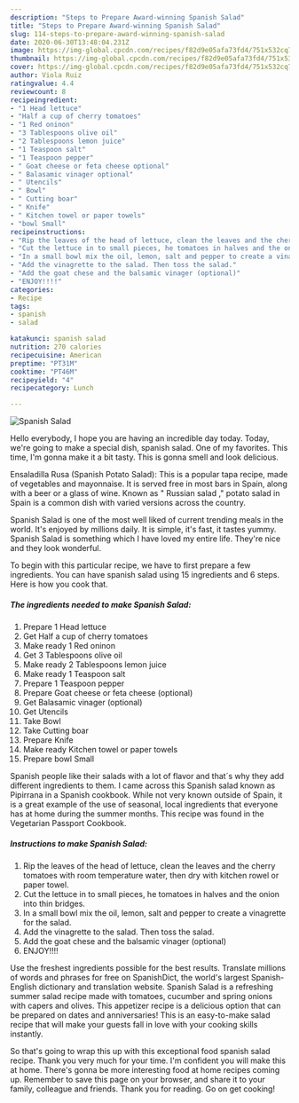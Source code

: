 ```yaml
---
description: "Steps to Prepare Award-winning Spanish Salad"
title: "Steps to Prepare Award-winning Spanish Salad"
slug: 114-steps-to-prepare-award-winning-spanish-salad
date: 2020-06-30T13:48:04.231Z
image: https://img-global.cpcdn.com/recipes/f82d9e05afa73fd4/751x532cq70/spanish-salad-recipe-main-photo.jpg
thumbnail: https://img-global.cpcdn.com/recipes/f82d9e05afa73fd4/751x532cq70/spanish-salad-recipe-main-photo.jpg
cover: https://img-global.cpcdn.com/recipes/f82d9e05afa73fd4/751x532cq70/spanish-salad-recipe-main-photo.jpg
author: Viola Ruiz
ratingvalue: 4.4
reviewcount: 8
recipeingredient:
- "1 Head lettuce"
- "Half a cup of cherry tomatoes"
- "1 Red oninon"
- "3 Tablespoons olive oil"
- "2 Tablespoons lemon juice"
- "1 Teaspoon salt"
- "1 Teaspoon pepper"
- " Goat cheese or feta cheese optional"
- " Balasamic vinager optional"
- " Utencils"
- " Bowl"
- " Cutting boar"
- " Knife"
- " Kitchen towel or paper towels"
- "bowl Small"
recipeinstructions:
- "Rip the leaves of the head of lettuce, clean the leaves and the cherry tomatoes with room temperature water, then dry with kitchen rowel or paper towel."
- "Cut the lettuce in to small pieces, he tomatoes in halves and the onion into thin bridges."
- "In a small bowl mix the oil, lemon, salt and pepper to create a vinagrette for the salad."
- "Add the vinagrette to the salad. Then toss the salad."
- "Add the goat chese and the balsamic vinager (optional)"
- "ENJOY!!!!"
categories:
- Recipe
tags:
- spanish
- salad

katakunci: spanish salad 
nutrition: 270 calories
recipecuisine: American
preptime: "PT31M"
cooktime: "PT46M"
recipeyield: "4"
recipecategory: Lunch

---
```



![Spanish Salad](https://img-global.cpcdn.com/recipes/f82d9e05afa73fd4/751x532cq70/spanish-salad-recipe-main-photo.jpg)

Hello everybody, I hope you are having an incredible day today. Today, we're going to make a special dish, spanish salad. One of my favorites. This time, I'm gonna make it a bit tasty. This is gonna smell and look delicious.

Ensaladilla Rusa (Spanish Potato Salad): This is a popular tapa recipe, made of vegetables and mayonnaise. It is served free in most bars in Spain, along with a beer or a glass of wine. Known as &#34; Russian salad ,&#34; potato salad in Spain is a common dish with varied versions across the country.

Spanish Salad is one of the most well liked of current trending meals in the world. It's enjoyed by millions daily. It is simple, it's fast, it tastes yummy. Spanish Salad is something which I have loved my entire life. They're nice and they look wonderful.


To begin with this particular recipe, we have to first prepare a few ingredients. You can have spanish salad using 15 ingredients and 6 steps. Here is how you cook that.

<!--inarticleads1-->

##### The ingredients needed to make Spanish Salad:

1. Prepare 1 Head lettuce
1. Get Half a cup of cherry tomatoes
1. Make ready 1 Red oninon
1. Get 3 Tablespoons olive oil
1. Make ready 2 Tablespoons lemon juice
1. Make ready 1 Teaspoon salt
1. Prepare 1 Teaspoon pepper
1. Prepare  Goat cheese or feta cheese (optional)
1. Get  Balasamic vinager (optional)
1. Get  Utencils
1. Take  Bowl
1. Take  Cutting boar
1. Prepare  Knife
1. Make ready  Kitchen towel or paper towels
1. Prepare bowl Small


Spanish people like their salads with a lot of flavor and that´s why they add different ingredients to them. I came across this Spanish salad known as Pipirrana in a Spanish cookbook. While not very known outside of Spain, it is a great example of the use of seasonal, local ingredients that everyone has at home during the summer months. This recipe was found in the Vegetarian Passport Cookbook. 

<!--inarticleads2-->

##### Instructions to make Spanish Salad:

1. Rip the leaves of the head of lettuce, clean the leaves and the cherry tomatoes with room temperature water, then dry with kitchen rowel or paper towel.
1. Cut the lettuce in to small pieces, he tomatoes in halves and the onion into thin bridges.
1. In a small bowl mix the oil, lemon, salt and pepper to create a vinagrette for the salad.
1. Add the vinagrette to the salad. Then toss the salad.
1. Add the goat chese and the balsamic vinager (optional)
1. ENJOY!!!!


Use the freshest ingredients possible for the best results. Translate millions of words and phrases for free on SpanishDict, the world&#39;s largest Spanish-English dictionary and translation website. Spanish Salad is a refreshing summer salad recipe made with tomatoes, cucumber and spring onions with capers and olives. This appetizer recipe is a delicious option that can be prepared on dates and anniversaries! This is an easy-to-make salad recipe that will make your guests fall in love with your cooking skills instantly. 

So that's going to wrap this up with this exceptional food spanish salad recipe. Thank you very much for your time. I'm confident you will make this at home. There's gonna be more interesting food at home recipes coming up. Remember to save this page on your browser, and share it to your family, colleague and friends. Thank you for reading. Go on get cooking!
